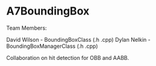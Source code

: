 A7BoundingBox
=============

Team Members:

David Wilson - BoundingBoxClass (.h .cpp)
Dylan Nelkin - BoundingBoxManagerClass (.h .cpp)

Collaboration on hit detection for OBB and AABB.
